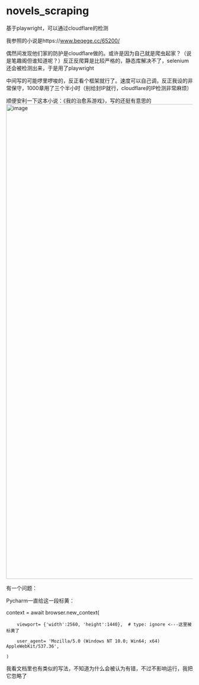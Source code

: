 # novels_scraping
基于playwright，可以通过cloudflare的检测

我参照的小说是https://www.beqege.cc/65200/

偶然间发现他们家的防护是cloudflare做的。或许是因为自己就是爬虫起家？（说是笔趣阁但谁知道呢？）反正反爬算是比较严格的，静态库解决不了，selenium还会被检测出来，于是用了playwright

中间写的可能啰里啰唆的，反正看个框架就行了。速度可以自己调，反正我设的非常保守，1000章用了三个半小时（别给封IP就行，cloudflare的IP检测非常麻烦）

顺便安利一下这本小说：《我的治愈系游戏》，写的还挺有意思的
<img width="2272" height="1282" alt="image" src="https://github.com/user-attachments/assets/65c943fa-e395-421e-ab68-7cff2292dc2d" />


有一个问题：

Pycharm一直给这一段标黄：

context = await browser.new_context(

        viewport= {'width':2560, 'height':1440},  # type: ignore <---这里被标黄了
        
        user_agent= 'Mozilla/5.0 (Windows NT 10.0; Win64; x64) AppleWebKit/537.36',
        
    )
    
我看文档里也有类似的写法，不知道为什么会被认为有错，不过不影响运行，我把它忽略了
